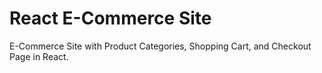 # React E-Commerce Site
E-Commerce Site with Product Categories, Shopping Cart, and Checkout Page in React.
